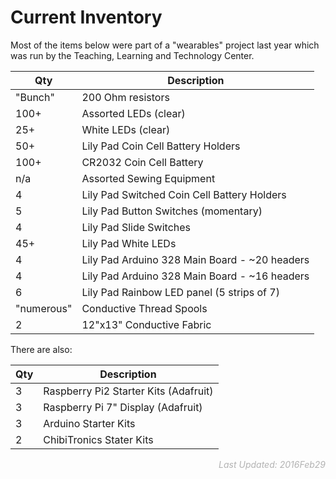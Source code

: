 <!--
Title: Current Maker Space Inventory
Summary: Provides a brief inventory list of items to be used with the Makers Space.
Author: G. L. Clark, II
Date: February 29,, 2016 23:13
Filename: current-inventory.md
-->

# Current Inventory

Most of the items below were part of a "wearables" project last year which was run by the Teaching, Learning and Technology Center.

| Qty | Description |
| --------------- | ------------------------------------------------ |
| "Bunch" | 200 Ohm resistors |
| 100+ | Assorted LEDs (clear) |
| 25+ | White LEDs (clear) |
| 50+ | Lily Pad Coin Cell Battery Holders |
| 100+ | CR2032 Coin Cell Battery |
| n/a | Assorted Sewing Equipment |
| 4 | Lily Pad Switched Coin Cell Battery Holders |
| 5 | Lily Pad Button Switches (momentary) |
| 4 | Lily Pad Slide Switches |
| 45+ | Lily Pad White LEDs |
| 4 | Lily Pad Arduino 328 Main Board - ~20 headers |
| 4 | Lily Pad Arduino 328 Main Board - ~16 headers |
| 6 | Lily Pad Rainbow LED panel (5 strips of 7) |
| "numerous" | Conductive Thread Spools |
| 2 | 12"x13" Conductive Fabric |

There are also:

| Qty | Description |
| --------------- | ------------------------------------------------ |
| 3 | Raspberry Pi2 Starter Kits (Adafruit) |
| 3 | Raspberry Pi 7" Display (Adafruit) |
| 3 | Arduino Starter Kits |
| 2 | ChibiTronics Stater Kits |

<div style="float: right; font-style: italic; color: rgba(105, 105, 105, .5);">Last Updated: 2016Feb29</div>
